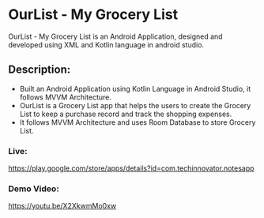 # OurList - My Grocery List

OurList - My Grocery List is an Android Application, designed and developed using XML and Kotlin language in android studio.

## Description:

- Built an Android Application using Kotlin Language in Android Studio, it follows MVVM Architecture.
- OurList is a Grocery List app that helps the users to create the Grocery List to keep a purchase record and track the shopping expenses.
- It follows MVVM Architecture and uses Room Database to store Grocery List.

### Live:
https://play.google.com/store/apps/details?id=com.techinnovator.notesapp

### Demo Video:
https://youtu.be/X2XkwmMo0xw
